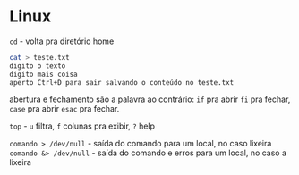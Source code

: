# Linux
`cd` - volta pra diretório home

```sh
cat > teste.txt
digito o texto
digito mais coisa
aperto Ctrl+D para sair salvando o conteúdo no teste.txt
```

abertura e fechamento são a palavra ao contrário: `if` pra abrir `fi` pra fechar, `case` pra abrir `esac` pra fechar.

`top` - `u` filtra, `f` colunas pra exibir, `?` help

`comando > /dev/null` - saída do comando para um local, no caso lixeira\
`comando &> /dev/null` - saída do comando e erros para um local, no caso a lixeira
